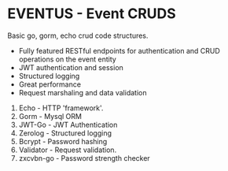 # EVENTUS - Event CRUDS

Basic go, gorm, echo crud code structures.

* Fully featured RESTful endpoints for authentication and CRUD operations on the event entity
* JWT authentication and session
* Structured logging
* Great performance
* Request marshaling and data validation

1. Echo - HTTP 'framework'.
2. Gorm - Mysql ORM
3. JWT-Go - JWT Authentication
4. Zerolog - Structured logging
5. Bcrypt - Password hashing
7. Validator - Request validation.
9. zxcvbn-go - Password strength checker
